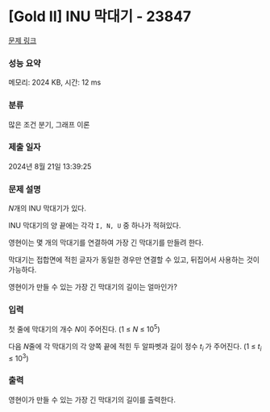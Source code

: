 # [Gold II] INU 막대기 - 23847 

[문제 링크](https://www.acmicpc.net/problem/23847) 

### 성능 요약

메모리: 2024 KB, 시간: 12 ms

### 분류

많은 조건 분기, 그래프 이론

### 제출 일자

2024년 8월 21일 13:39:25

### 문제 설명

<p><em>N</em>개의 INU 막대기가 있다.</p>

<p>INU 막대기의 양 끝에는 각각 <code>I, N, U</code> 중 하나가 적혀있다.</p>

<p>영현이는 몇 개의 막대기를 연결하여 가장 긴 막대기를 만들려 한다.</p>

<p>막대기는 접합면에 적힌 글자가 동일한 경우만 연결할 수 있고, 뒤집어서 사용하는 것이 가능하다.</p>

<p>영현이가 만들 수 있는 가장 긴 막대기의 길이는 얼마인가?</p>

### 입력 

 <p>첫 줄에 막대기의 개수 <em>N</em>이 주어진다. (1 ≤ <em>N</em> ≤ 10<sup>5</sup>)</p>

<p>다음<em> </em><em>N</em>줄에 각 막대기의 각 양쪽 끝에 적힌 두 알파벳과 길이 정수 <em>t</em><sub><em>i</em> </sub>가 주어진다. (1 ≤ <em>t<sub>i</sub></em> ≤ 10<sup>3</sup>)</p>

### 출력 

 <p>영현이가 만들 수 있는 가장 긴 막대기의 길이를 출력한다.</p>

